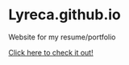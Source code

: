 # Lyreca.github.io

Website for my resume/portfolio

[Click here to check it out!](https://franssantoso.com/)
